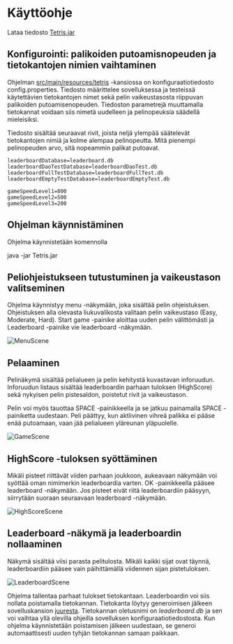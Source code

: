 # Käyttöohje

Lataa tiedosto [Tetris.jar](https://github.com/Marcestus/ot-harjoitustyo/releases/tag/loppupalautus)

## Konfigurointi: palikoiden putoamisnopeuden ja tietokantojen nimien vaihtaminen

Ohjelman [src/main/resources/tetris](https://github.com/Marcestus/ot-harjoitustyo/tree/master/Tetris/src/main/resources/tetris) -kansiossa on konfiguraatiotiedosto config.properties. Tiedosto määrittelee sovelluksessa ja testeissä käytettävien tietokantojen nimet sekä pelin vaikeustasosta riippuvan palikoiden putoamisenopeuden. Tiedoston parametrejä muuttamalla tietokannat voidaan siis nimetä uudelleen ja pelinopeuksia säädellä mieleisiksi.

Tiedosto sisältää seuraavat rivit, joista neljä ylempää säätelevät tietokantojen nimiä ja kolme alempaa pelinopeutta. Mitä pienempi pelinopeuden arvo, sitä nopeammin palikat putoavat.

```
leaderboardDatabase=leaderboard.db
leaderboardDaoTestDatabase=leaderboardDaoTest.db
leaderboardFullTestDatabase=leaderboardFullTest.db
leaderboardEmptyTestDatabase=leaderboardEmptyTest.db

gameSpeedLevel1=800
gameSpeedLevel2=500
gameSpeedLevel3=200
```

## Ohjelman käynnistäminen

Ohjelma käynnistetään komennolla 

java -jar Tetris.jar

## Peliohjeistukseen tutustuminen ja vaikeustason valitseminen

Ohjelma käynnistyy menu -näkymään, joka sisältää pelin ohjeistuksen. Ohjeistuksen alla olevasta liukuvalikosta valitaan pelin vaikeustaso (Easy, Moderate, Hard). Start game -painike aloittaa uuden pelin välittömästi ja Leaderboard -painike vie leaderboard -näkymään.

![MenuScene](https://github.com/Marcestus/ot-harjoitustyo/blob/master/dokumentaatio/kuvat/MenuScene.png)

## Pelaaminen

Pelinäkymä sisältää pelialueen ja pelin kehitystä kuvastavan inforuudun. Inforuudun listaus sisältää leaderboardin parhaan tuloksen (HighScore) sekä nykyisen pelin pistesaldon, poistetut rivit ja vaikeustason.

Pelin voi myös tauottaa SPACE -painikkeella ja se jatkuu painamalla SPACE -painiketta uudestaan.
Peli päättyy, kun aktiivinen vihreä palikka ei pääse enää putoamaan, vaan jää pelialueen yläreunan yläpuolelle.

![GameScene](https://github.com/Marcestus/ot-harjoitustyo/blob/master/dokumentaatio/kuvat/GameScene.png)

## HighScore -tuloksen syöttäminen

Mikäli pisteet riittävät viiden parhaan joukkoon, aukeavaan näkymään voi syöttää oman nimimerkin leaderboardia varten.
OK -painikkeella pääsee leaderboard -näkymään. Jos pisteet eivät riitä leaderboardiin pääsyyn, siirrytään suoraan seuraavaan leaderboard -näkymään.

![HighScoreScene](https://github.com/Marcestus/ot-harjoitustyo/blob/master/dokumentaatio/kuvat/HighScoreScene.png)

## Leaderboard -näkymä ja leaderboardin nollaaminen

Näkymä sisältää viisi parasta pelitulosta. Mikäli kaikki sijat ovat täynnä, leaderboardiin pääsee vain päihittämällä viidennen sijan pistetuloksen.

![LeaderboardScene](https://github.com/Marcestus/ot-harjoitustyo/blob/master/dokumentaatio/kuvat/LeaderboardScene.png)

Ohjelma tallentaa parhaat tulokset tietokantaan. Leaderboardin voi siis nollata poistamalla tietokannan. Tietokanta löytyy generoimisen jälkeen sovelluskansion [juuresta](https://github.com/Marcestus/ot-harjoitustyo/tree/master/Tetris). Tietokannan oletusnimi on *leaderboard.db* ja sen voi vaihtaa yllä olevilla ohjeilla sovelluksen konfiguraatiotiedostosta. Kun ohjelma käynnistetään poistamisen jälkeen uudestaan, se generoi automaattisesti uuden tyhjän tietokannan samaan paikkaan.

